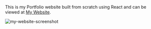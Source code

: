 This is my Portfolio website built from scratch using React and can be viewed at [My Website](https://kriti-rai.github.io/kritirai/).

![my-website-screenshot](https://imgur.com/a/rnukBwC)
